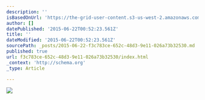 ```yaml
---
description: ''
isBasedOnUrl: 'https://the-grid-user-content.s3-us-west-2.amazonaws.com/6238b8ad-fe9f-41ab-a9b2-2972016f0439.jpg'
author: []
datePublished: '2015-06-22T00:52:23.561Z'
title: ''
dateModified: '2015-06-22T00:52:23.561Z'
sourcePath: _posts/2015-06-22-f3c783ce-652c-48d3-9e11-026a73b32530.md
published: true
url: f3c783ce-652c-48d3-9e11-026a73b32530/index.html
_context: 'http://schema.org'
_type: Article

---
```

![](https://the-grid-user-content.s3-us-west-2.amazonaws.com/6238b8ad-fe9f-41ab-a9b2-2972016f0439.jpg)
